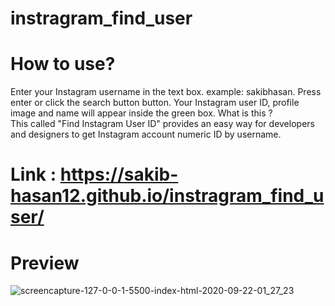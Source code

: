 # instragram_find_user

# How to use? <br>
Enter your Instagram username in the text box.  example: sakibhasan.
Press enter or click the search button button.
Your Instagram user ID, profile image and name will appear inside the green box.
What is this ? <br>
This  called "Find Instagram User ID" provides an easy way for developers and designers to get Instagram account
numeric ID by username. 

# Link :  https://sakib-hasan12.github.io/instragram_find_user/


# Preview 

![screencapture-127-0-0-1-5500-index-html-2020-09-22-01_27_23](https://user-images.githubusercontent.com/57236854/93813705-52475080-fc75-11ea-93ef-af22e839ce33.png)


